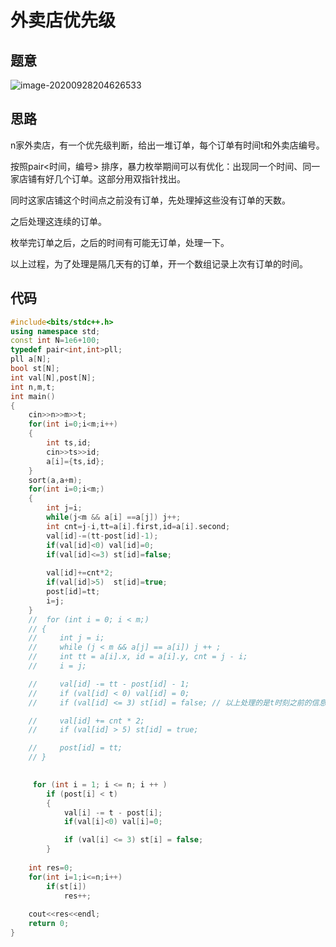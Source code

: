 # 外卖店优先级

## 题意

![image-20200928204626533](https://tva1.sinaimg.cn/large/007S8ZIlly1gj6nj95u3wj30u012fqcr.jpg)

## 思路

n家外卖店，有一个优先级判断，给出一堆订单，每个订单有时间t和外卖店编号。

按照pair<时间，编号> 排序，暴力枚举期间可以有优化：出现同一个时间、同一家店铺有好几个订单。这部分用双指针找出。

同时这家店铺这个时间点之前没有订单，先处理掉这些没有订单的天数。

之后处理这连续的订单。

枚举完订单之后，之后的时间有可能无订单，处理一下。

以上过程，为了处理是隔几天有的订单，开一个数组记录上次有订单的时间。



## 代码

```cpp
#include<bits/stdc++.h>
using namespace std;
const int N=1e6+100;
typedef pair<int,int>pll;
pll a[N];
bool st[N];
int val[N],post[N];
int n,m,t;
int main()
{
    cin>>n>>m>>t;
    for(int i=0;i<m;i++)
    {
        int ts,id;
        cin>>ts>>id;
        a[i]={ts,id};
    }
    sort(a,a+m);
    for(int i=0;i<m;)
    {
        int j=i;
        while(j<m && a[i] ==a[j]) j++;
        int cnt=j-i,tt=a[i].first,id=a[i].second;
        val[id]-=(tt-post[id]-1);
        if(val[id]<0) val[id]=0;
        if(val[id]<=3) st[id]=false;
        
        val[id]+=cnt*2;
        if(val[id]>5)  st[id]=true;
        post[id]=tt;
        i=j;
    }
    //  for (int i = 0; i < m;)
    // {
    //     int j = i;
    //     while (j < m && a[j] == a[i]) j ++ ;
    //     int tt = a[i].x, id = a[i].y, cnt = j - i;
    //     i = j;

    //     val[id] -= tt - post[id] - 1;
    //     if (val[id] < 0) val[id] = 0;
    //     if (val[id] <= 3) st[id] = false; // 以上处理的是t时刻之前的信息

    //     val[id] += cnt * 2;
    //     if (val[id] > 5) st[id] = true;

    //     post[id] = tt;
    // }

 
     for (int i = 1; i <= n; i ++ )
        if (post[i] < t)
        {
            val[i] -= t - post[i];
            if(val[i]<0) val[i]=0;

            if (val[i] <= 3) st[i] = false;
        }
    
    int res=0;
    for(int i=1;i<=n;i++)
        if(st[i]) 
            res++;
            
    cout<<res<<endl;
    return 0;
}
```

